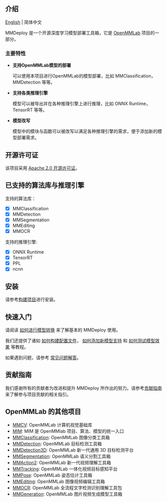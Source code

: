 ## 介绍

[English](README.md) | 简体中文

MMDeploy 是一个开源深度学习模型部署工具箱，它是 [OpenMMLab](https://openmmlab.com/) 项目的一部分。

### 主要特性

- **支持OpenMMLab模型的部署**

  可以使用本项目进行OpenMMLab的模型部署，比如 MMClassification，MMDetection 等等。

- **支持各类推理引擎**

  模型可以被导出并在各种推理引擎上进行推理，比如 ONNX Runtime， TensorRT 等等。

- **模型改写**

  模型中的模块与函数可以被改写以满足各种推理引擎的需求，便于添加新的模型部署需求。

## 开源许可证

该项目采用 [Apache 2.0 开源许可证](LICENSE)。

## 已支持的算法库与推理引擎

支持的算法库：

- [x] MMClassification
- [x] MMDetection
- [x] MMSegmentation
- [x] MMEditing
- [x] MMOCR

支持的推理引擎:

- [x] ONNX Runtime
- [x] TensorRT
- [x] PPL
- [x] ncnn

## 安装

请参考[构建项目](docs/build.md)进行安装。

## 快速入门

请阅读 [如何进行模型转换](docs/tutorials/how_to_convert_model.md) 来了解基本的 MMDeploy 使用。

我们还提供了诸如 [如何构建配置文件](docs/tutorials/how_to_create_config.md)， [如何添加新模型支持](docs/tutorials/how_to_support_new_models.md) 和 [如何测试模型效果](docs/tutorials/how_to_test_model.md) 等教程。

如果遇到问题，请参考 [常见问题解答](docs/faq.md)。

## 贡献指南

我们感谢所有的贡献者为改进和提升 MMDeploy 所作出的努力。请参考[贡献指南](.github/CONTRIBUTING.md)来了解参与项目贡献的相关指引。

## OpenMMLab 的其他项目

- [MMCV](https://github.com/open-mmlab/mmcv): OpenMMLab 计算机视觉基础库
- [MIM](https://github.com/open-mmlab/mim): MIM 是 OpenMMlab 项目、算法、模型的统一入口
- [MMClassification](https://github.com/open-mmlab/mmclassification): OpenMMLab 图像分类工具箱
- [MMDetection](https://github.com/open-mmlab/mmdetection): OpenMMLab 目标检测工具箱
- [MMDetection3D](https://github.com/open-mmlab/mmdetection3d): OpenMMLab 新一代通用 3D 目标检测平台
- [MMSegmentation](https://github.com/open-mmlab/mmsegmentation): OpenMMLab 语义分割工具箱
- [MMAction2](https://github.com/open-mmlab/mmaction2): OpenMMLab 新一代视频理解工具箱
- [MMTracking](https://github.com/open-mmlab/mmtracking): OpenMMLab 一体化视频目标感知平台
- [MMPose](https://github.com/open-mmlab/mmpose): OpenMMLab 姿态估计工具箱
- [MMEditing](https://github.com/open-mmlab/mmediting): OpenMMLab 图像视频编辑工具箱
- [MMOCR](https://github.com/open-mmlab/mmocr): OpenMMLab 全流程文字检测识别理解工具包
- [MMGeneration](https://github.com/open-mmlab/mmgeneration): OpenMMLab 图片视频生成模型工具箱
